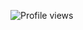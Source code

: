 ![Profile views](https://komarev.com/ghpvc/?username=Mahin-Abrar&color=orange&style=social&base=1091)
